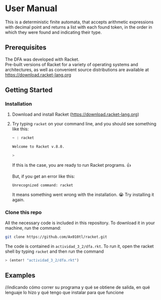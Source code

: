 # User Manual
This is a deterministic finite automata, that accepts arithmetic expressions with decimal point and returns a list with each found token, in the order in which they were found and indicating their type.
## Prerequisites
The DFA was developed with Racket. <br>
Pre-built versions of Racket for a variety of operating systems and architectures, as well as convenient source distributions are available at
https://download.racket-lang.org

## Getting Started

### Installation
1. Download and install Racket (https://download.racket-lang.org)

2. Try typing `racket` on your command line, and you should see something like this: 
    ``` bash
    ~ : racket

    Welcome to Racket v.8.0.

    >
    ```
    If this is the case, you are ready to run Racket programs. 👍

    But, if you get an error like this: 
    ``` bash
    Unrecognized command: racket
    ```
    It means something went wrong with the installation. 😭 Try installing it again. 

### Clone this repo
All the necessary code is included in this repository. To download it in your machine, run the command:
```bash
git clone https://github.com/Ax010tl/racket.git
```
The code is contained in `actividad_3_2/dfa.rkt`. To run it, open the racket shell by typing `racket` and then run the command
``` lisp
> (enter! "actividad_3_2/dfa.rkt")
```
## Examples

//indicando cómo correr su programa y qué se obtiene de salida, en qué lenguaje lo hizo y qué tengo que instalar para que funcione

